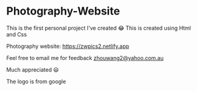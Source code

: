 # Photography-Website

This is the first personal project I've created 😂 This is created using Html and Css

Photography website: https://zwpics2.netlify.app

Feel free to email me for feedback zhouwang2@yahoo.com.au

Much appreciated 😃

The logo is from google

